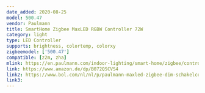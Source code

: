 ```yaml
---
date_added: 2020-08-25
model: 500.47
vendor: Paulmann
title: SmartHome Zigbee MaxLED RGBW Controller 72W
category: light
type: LED Controller
supports: brightness, colortemp, colorxy
zigbeemodel: ['500.47']
compatible: [z2m, zha]
mlink: https://en.paulmann.com/indoor-lighting/smart-home/zigbee/controlling/smarthome-zigbee-maxled-rgbw-controller-max.-72w/50047
link: https://www.amazon.de/dp/B072QSCVS4
link2: https://www.bol.com/nl/nl/p/paulmann-maxled-zigbee-dim-schakelcontroller-voor-rgbw-maxled-strips/9200000096859764/
link3: 
---
```


